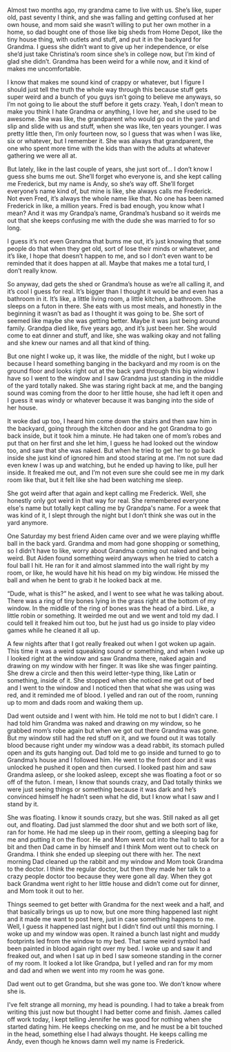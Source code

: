 Almost two months ago, my grandma came to live with us. She’s like, super old, past seventy I think, and she was falling and getting confused at her own house, and mom said she wasn’t willing to put her own mother in a home, so dad bought one of those like big sheds from Home Depot, like the tiny house thing, with outlets and stuff, and put it in the backyard for Grandma. I guess she didn’t want to give up her independence, or else she’d just take Christina’s room since she’s in college now, but I’m kind of glad she didn’t. Grandma has been weird for a while now, and it kind of makes me uncomfortable.

I know that makes me sound kind of crappy or whatever, but I figure I should just tell the truth the whole way through this because stuff gets super weird and a bunch of you guys isn’t going to believe me anyways, so I’m not going to lie about the stuff before it gets crazy. Yeah, I don’t mean to make you think I hate Grandma or anything, I love her, and she used to be awesome. She was like, the grandparent who would go out in the yard and slip and slide with us and stuff, when she was like, ten years younger. I was pretty little then, I’m only fourteen now, so I guess that was when I was like, six or whatever, but I remember it. She was always that grandparent, the one who spent more time with the kids than with the adults at whatever gathering we were all at.


But lately, like in the last couple of years, she just sort of… I don’t know I guess she bums me out. She’ll forget who everyone is, and she kept calling me Frederick, but my name is Andy, so she’s way off. She’ll forget everyone’s name kind of, but mine is like, she always calls me Frederick. Not even Fred, it’s always the whole name like that. No one has been named Frederick in like, a million years. Fred is bad enough, you know what I mean? And it was my Grandpa’s name, Grandma’s husband so it weirds me out that she keeps confusing me with the dude she was married to for so long. 

I guess it’s not even Grandma that bums me out, it’s just knowing that some people do that when they get old, sort of lose their minds or whatever, and it’s like, I hope that doesn’t happen to me, and so I don’t even want to be reminded that it does happen at all. Maybe that makes me a total turd, I don’t really know.

So anyway, dad gets the shed or Grandma’s house as we’re all calling it, and it’s cool I guess for real. It’s bigger than I thought it would be and even has a bathroom in it. It’s like, a little living room, a little kitchen, a bathroom. She sleeps on a futon in there. She eats with us most meals, and honestly in the beginning it wasn’t as bad as I thought it was going to be. She sort of seemed like maybe she was getting better. Maybe it was just being around family. Grandpa died like, five years ago, and it’s just been her. She would come to eat dinner and stuff, and like, she was walking okay and not falling and she knew our names and all that kind of thing.

But one night I woke up, it was like, the middle of the night, but I woke up because I heard something banging in the backyard and my room is on the ground floor and looks right out at the back yard through this big window I have so I went to the window and I saw Grandma just standing in the middle of the yard totally naked. She was staring right back at me, and the banging sound was coming from the door to her little house, she had left it open and I guess it was windy or whatever because it was banging into the side of her house.

It woke dad up too, I heard him come down the stairs and then saw him in the backyard, going through the kitchen door and he got Grandma to go back inside, but it took him a minute. He had taken one of mom’s robes and put that on her first and she let him, I guess he had looked out the window too, and saw that she was naked. But when he tried to get her to go back inside she just kind of ignored him and stood staring at me. I’m not sure dad even knew I was up and watching, but he ended up having to like, pull her inside. It freaked me out, and I’m not even sure she could see me in my dark room like that, but it felt like she had been watching me sleep.

She got weird after that again and kept calling me Frederick. Well, she honestly only got weird in that way for real. She remembered everyone else's name but totally kept calling me by Grandpa's name. For a week that was kind of it, I slept through the night but I don’t think she was out in the yard anymore. 

One Saturday my best friend Aiden came over and we were playing whiffle ball in the back yard. Grandma and mom had gone shopping or something, so I didn’t have to like, worry about Grandma coming out naked and being weird. But Aiden found something weird anyways when he tried to catch a foul ball I hit. He ran for it and almost slammed into the wall right by my room, or like, he would have hit his head on my big window. He missed the ball and when he bent to grab it he looked back at me.

“Dude, what is this?” he asked, and I went to see what he was talking about. There was a ring of tiny bones lying in the grass right at the bottom of my window. In the middle of the ring of bones was the head of a bird. Like, a little robin or something. It weirded me out and we went and told my dad. I could tell it freaked him out too, but he just had us go inside to play video games while he cleaned it all up. 

A few nights after that I got really freaked out when I got woken up again. This time it was a weird squeaking sound or something, and when I woke up I looked right at the window and saw Grandma there, naked again and drawing on my window with her finger. It was like she was finger painting. She drew a circle and then this weird letter-type thing, like Latin or something, inside of it. She stopped when she noticed me get out of bed and I went to the window and I noticed then that what she was using was red, and it reminded me of blood. I yelled and ran out of the room, running up to mom and dads room and waking them up. 

Dad went outside and I went with him. He told me not to but I didn’t care. I had told him Grandma was naked and drawing on my window, so he grabbed mom’s robe again but when we got out there Grandma was gone. But my window still had the red stuff on it, and we found out it was totally blood because right under my window was a dead rabbit, its stomach pulled open and its guts hanging out. Dad told me to go inside and turned to go to Grandma’s house and I followed him. He went to the front door and it was unlocked he pushed it open and then cursed. I looked past him and saw Grandma asleep, or she looked asleep, except she was floating a foot or so off of the futon. I mean, I know that sounds crazy, and Dad totally thinks we were just seeing things or something because it was dark and he’s convinced himself he hadn’t seen what he did, but I know what I saw and I stand by it. 

She was floating. I know it sounds crazy, but she was. Still naked as all get out, and floating. Dad just slammed the door shut and we both sort of like, ran for home. He had me sleep up in their room, getting a sleeping bag for me and putting it on the floor. He and Mom went out into the hall to talk for a bit and then Dad came in by himself and I think Mom went out to check on Grandma. I think she ended up sleeping out there with her.
The next morning Dad cleaned up the rabbit and my window and Mom took Grandma to the doctor. I think the regular doctor, but then they made her talk to a crazy people doctor too because they were gone all day. When they got back Grandma went right to her little house and didn’t come out for dinner, and Mom took it out to her. 

Things seemed to get better with Grandma for the next week and a half, and that basically brings us up to now, but one more thing happened last night and it made me want to post here, just in case something happens to me. Well, I guess it happened last night but I didn’t find out until this morning. I woke up and my window was open. It rained a bunch last night and muddy footprints led from the window to my bed. That same weird symbol had been painted in blood again right over my bed. I woke up and saw it and freaked out, and when I sat up in bed I saw someone standing in the corner of my room. It looked a lot like Grandpa, but I yelled and ran for my mom and dad and when we went into my room he was gone. 

Dad went out to get Grandma, but she was gone too. We don’t know where she is. 

I’ve felt strange all morning, my head is pounding. I had to take a break from writing this just now but thought I had better come and finish. James called off work today, I kept telling Jennifer he was good for nothing when she started dating him. He keeps checking on me, and he must be a bit touched in the head, something else I had always thought. He keeps calling me Andy, even though he knows damn well my name is Frederick.